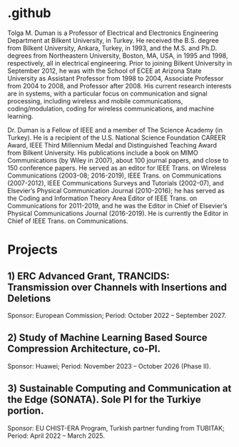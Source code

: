 # .github

Tolga M. Duman is a Professor of Electrical and Electronics Engineering Department at Bilkent University, in Turkey. He received the B.S. degree from Bilkent University, Ankara, Turkey, in 1993, and the M.S. and Ph.D. degrees from Northeastern University, Boston, MA, USA, in 1995 and 1998, respectively, all in electrical engineering. Prior to joining Bilkent University in September 2012, he was with the School of ECEE at Arizona State University as Assistant Professor from 1998 to 2004, Associate Professor from 2004 to 2008, and Professor after 2008. His current research interests are in systems, with a particular focus on communication and signal processing, including wireless and mobile communications, coding/modulation, coding for wireless communications, and machine learning.

Dr. Duman is a Fellow of IEEE and a member of The Science Academy (in Turkey). He is a recipient of the U.S. National Science Foundation CAREER Award, IEEE Third Millennium Medal and Distinguished Teaching Award from Bilkent University. His publications include a book on MIMO Communications (by Wiley in 2007), about 100 journal papers, and close to 150 conference papers. He served as an editor for IEEE Trans. on Wireless Communications (2003-08; 2016-2019), IEEE Trans. on Communications (2007-2012), IEEE Communications Surveys and Tutorials (2002-07), and Elsevier’s Physical Communication Journal (2010-2016); he has served as the Coding and Information Theory Area Editor of IEEE Trans. on Communications for 2011-2019, and he was the Editor in Chief of Elsevier’s Physical Communications Journal (2016-2019). He is currently the Editor in Chief of IEEE Trans. on Communications.

# Projects

## 1) ERC Advanced Grant, TRANCIDS: Transmission over Channels with Insertions and Deletions
Sponsor: European Commission;  Period: October 2022 – September 2027.

## 2) Study of Machine Learning Based Source Compression Architecture, co-PI.
Sponsor: Huawei;  Period: November 2023 – October 2026 (Phase II).

## 3) Sustainable Computing and Communication at the Edge (SONATA). Sole PI for the Turkiye portion.
Sponsor:  EU CHIST-ERA Program, Turkish partner funding from TUBITAK;  Period: April 2022 – March 2025.
